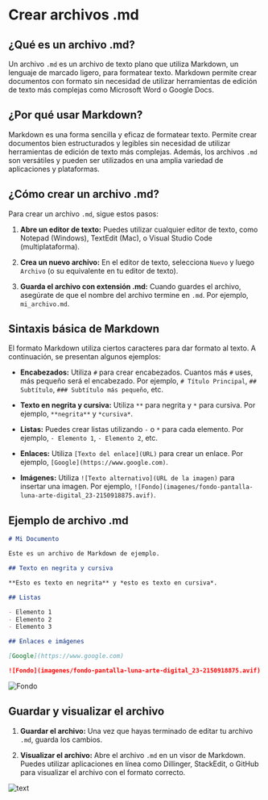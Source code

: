 # Crear archivos .md

## ¿Qué es un archivo .md?

Un archivo `.md` es un archivo de texto plano que utiliza Markdown, un lenguaje de marcado ligero, para formatear texto. Markdown permite crear documentos con formato sin necesidad de utilizar herramientas de edición de texto más complejas como Microsoft Word o Google Docs.

## ¿Por qué usar Markdown?

Markdown es una forma sencilla y eficaz de formatear texto. Permite crear documentos bien estructurados y legibles sin necesidad de utilizar herramientas de edición de texto más complejas. Además, los archivos `.md` son versátiles y pueden ser utilizados en una amplia variedad de aplicaciones y plataformas.

## ¿Cómo crear un archivo .md?

Para crear un archivo `.md`, sigue estos pasos:

1. **Abre un editor de texto:** Puedes utilizar cualquier editor de texto, como Notepad (Windows), TextEdit (Mac), o Visual Studio Code (multiplataforma).

2. **Crea un nuevo archivo:** En el editor de texto, selecciona `Nuevo` y luego `Archivo` (o su equivalente en tu editor de texto).

3. **Guarda el archivo con extensión .md:** Cuando guardes el archivo, asegúrate de que el nombre del archivo termine en `.md`. Por ejemplo, `mi_archivo.md`.

## Sintaxis básica de Markdown

El formato Markdown utiliza ciertos caracteres para dar formato al texto. A continuación, se presentan algunos ejemplos:

- **Encabezados:** Utiliza `#` para crear encabezados. Cuantos más `#` uses, más pequeño será el encabezado. Por ejemplo, `# Título Principal`, `## Subtítulo`, `### Subtítulo más pequeño`, etc.

- **Texto en negrita y cursiva:** Utiliza `**` para negrita y `*` para cursiva. Por ejemplo, `**negrita**` y `*cursiva*`.

- **Listas:** Puedes crear listas utilizando `-` o `*` para cada elemento. Por ejemplo, `- Elemento 1`, `- Elemento 2`, etc.

- **Enlaces:** Utiliza `[Texto del enlace](URL)` para crear un enlace. Por ejemplo, `[Google](https://www.google.com)`.

- **Imágenes:** Utiliza `![Texto alternativo](URL de la imagen)` para insertar una imagen. Por ejemplo, `![Fondo](imagenes/fondo-pantalla-luna-arte-digital_23-2150918875.avif)`.

## Ejemplo de archivo .md

```markdown
# Mi Documento

Este es un archivo de Markdown de ejemplo.

## Texto en negrita y cursiva

**Esto es texto en negrita** y *esto es texto en cursiva*.

## Listas

- Elemento 1
- Elemento 2
- Elemento 3

## Enlaces e imágenes

[Google](https://www.google.com)

![Fondo](imagenes/fondo-pantalla-luna-arte-digital_23-2150918875.avif)
```
![Fondo](imagenes/fondo-pantalla-luna-arte-digital_23-2150918875.avif)

## Guardar y visualizar el archivo

1. **Guardar el archivo:** Una vez que hayas terminado de editar tu archivo `.md`, guarda los cambios.

2. **Visualizar el archivo:** Abre el archivo `.md` en un visor de Markdown. Puedes utilizar aplicaciones en línea como Dillinger, StackEdit, o GitHub para visualizar el archivo con el formato correcto.

![text](imagenes/fondo-pantalla-luna-arte-digital_23-2150918875.avif)